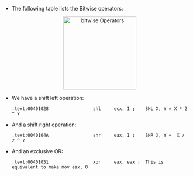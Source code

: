 - The following table lists the Bitwise operators:
  <p align="center"> <img src="https://i.imgur.com/dURb9zE.png" width="auto" height="200px" alt="bitwise Operators"></p>

* We have a shift left operation:

  ```assembly
  .text:00401028                 shl     ecx, 1 ;    SHL X, Y = X * 2 ^ Y
  ```

* And a shift right operation:

  ```assembly
  .text:0040104A                 shr     eax, 1 ;    SHR X, Y =  X / 2 ^ Y
  ```

* And an exclusive OR:
  ```assembly
  .text:00401051                 xor     eax, eax ;  This is equivalent to make mov eax, 0
  ```
